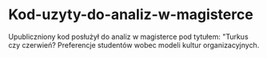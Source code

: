 # Kod-uzyty-do-analiz-w-magisterce
Upubliczniony kod posłużył do analiz w magisterce pod tytułem: "Turkus czy czerwień? Preferencje studentów wobec modeli kultur organizacyjnych.
